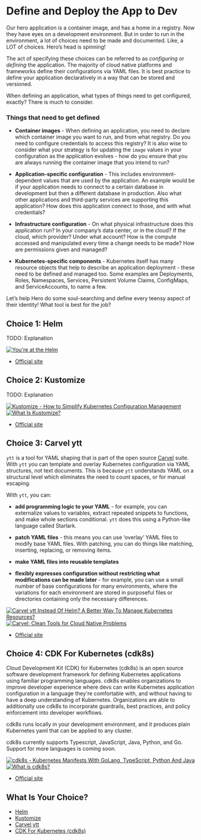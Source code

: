 # Define and Deploy the App to Dev

Our hero application is a container image, and has a home in a registry. Now they have eyes on a development environment. But in order to run in the environment, a lot of choices need to be made and documented. Like, a LOT of choices. Hero’s head is spinning!

The act of specifying these choices can be referred to as *configuring* or *defining* the application. The majority of cloud native platforms and frameworks define their configurations via YAML files.  It is best practice to define your application declaratively in a way that can be stored and versioned.

When defining an application, what types of things need to get configured, exactly? There is much to consider. 

### Things that need to get defined

* **Container images** - When defining an application, you need to declare which container image you want to run, and from what registry. Do you need to configure credentials to access this registry? It is also wise to consider what your strategy is for updating the `image` values in your configuration as the application evolves - how do you ensure that you are always running the container image that you intend to run?

* **Application-specific configuration** - This includes environment-dependent values that are used by the application. An example would be if your application needs to connect to a certain database in development but then a different database in production. Also what other applications and third-party services are supporting this application? How does this application connect to those, and with what credentials?

* **Infrastructure configuration** - On what physical infrastructure does this application run? In your company’s data center, or in the cloud?  If the cloud, which provider? Under what account? How is the compute accessed and manipulated every time a change needs to be made? How are permissions given and managed?

* **Kubernetes-specific components** - Kubernetes itself has many resource objects that help to describe an application deployment - these need to be defined and managed too. Some examples are Deployments, Roles, Namespaces, Services, Persistent Volume Claims, ConfigMaps, and ServiceAccounts, to name a few.

Let’s help Hero do some soul-searching and define every teensy aspect of their identity! What tool is best for the job?

## Choice 1: Helm

TODO: Explanation

[![You're at the Helm](https://img.youtube.com/vi/oPIiX6vyih8/0.jpg)](https://via.vmw.com/Helm)
* [Official site](https://helm.sh)

## Choice 2: Kustomize

TODO: Explanation

[![Kustomize - How to Simplify Kubernetes Configuration Management](https://img.youtube.com/vi/Twtbg6LFnAg/0.jpg)](https://youtu.be/Twtbg6LFnAg)
[![What Is Kustomize?](https://img.youtube.com/vi/C8DpFc4zw80/0.jpg)](https://youtu.be/C8DpFc4zw80)
* [Official site](https://kustomize.io)

## Choice 3: Carvel ytt

`ytt` is a tool for YAML shaping that is part of the open source [Carvel](https://carvel.dev/) suite. With `ytt` you can template and overlay Kubernetes configuration via YAML structures, not text documents. This is because `ytt` understands YAML on a structural level which eliminates the need to count spaces, or for manual escaping.

With `ytt`, you can:
* **add programming logic to your YAML** - for example, you can externalize values to variables, extract repeated snippets to functions, and make whole sections conditional. `ytt` does this using a Python-like language called Starlark. 

* **patch YAML files** - this means you can use ‘overlay’ YAML files to modify base YAML files. With patching, you can do things like matching, inserting, replacing, or removing items.

* **make YAML files into reusable templates**

* **flexibly expresses configuration without restricting what modifications can be made later** - for example, you can use a small number of base configurations for many environments, where the variations for each environment are stored in purposeful files or directories containing only the necessary differences.

[![Carvel ytt Instead Of Helm? A Better Way To Manage Kubernetes Resources?](https://img.youtube.com/vi/DLnXkH2keNg/0.jpg)](https://youtu.be/DLnXkH2keNg)
[![Carvel: Clean Tools for Cloud Native Problems](https://img.youtube.com/vi/gsyGOv_Nwb0/0.jpg)](https://via.vmw.com/carvel)
* [Official site](https://carvel.dev)

## Choice 4: CDK For Kubernetes (cdk8s)

Cloud Development Kit (CDK) for Kubernetes (cdk8s) is an open source software development framework for defining Kubernetes applications using familiar programming languages. cdk8s enables organizations to improve developer experience where devs can write Kubernetes application configuration in a language they're comfortable with, and without having to have a deep understanding of Kubernetes. Organizations are able to additionally use cdk8s to incorporate guardrails, best practices, and policy enforcement into developer workflows. 

cdk8s runs locally in your development environment, and it produces plain Kubernetes yaml that can be applied to any cluster.  

cdk8s currently supports Typescript, JavaScript, Java, Python, and Go. Support for more languages is coming soon. 

[![cdk8s - Kubernetes Manifests With GoLang, TypeScript, Python And Java](https://img.youtube.com/vi/F2DKtax0NLU/0.jpg)](https://youtu.be/F2DKtax0NLU)
[![What is cdk8s?](https://img.youtube.com/vi/GCZgLmksJW8/0.jpg)](https://via.vmw.com/cdk8s)
* [Official site](https://cdk8s.io)

## What Is Your Choice?

* [Helm](helm.md)
* [Kustomize](kustomize.md)
* [Carvel ytt](carvel-ytt.md)
* [CDK For Kubernetes (cdk8s)](cdk8s.md)